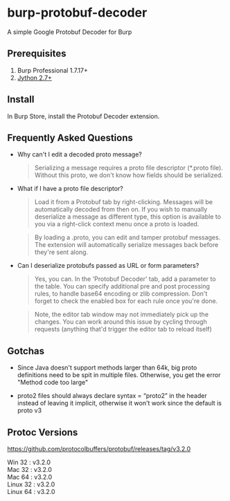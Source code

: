 burp-protobuf-decoder
=====================

A simple Google Protobuf Decoder for Burp


Prerequisites
-------------

1. Burp Professional 1.7.17+
2. [Jython 2.7+](http://www.jython.org/downloads.html)


Install
-------

In Burp Store, install the Protobuf Decoder extension.


Frequently Asked Questions
--------------------------

- Why can't I edit a decoded proto message?

	> Serializing a message requires a proto file descriptor (\*.proto file).
	> Without this proto, we don't know how fields should be serialized.

- What if I have a proto file descriptor?

	> Load it from a Protobuf tab by right-clicking. Messages will be
	> automatically decoded from then on. If you wish to manually
	> deserialize a message as different type, this option is available to you 
	> via a right-click context menu once a proto is loaded.

	> By loading a .proto, you can edit and tamper protobuf messages.
	> The extension will automatically serialize messages back before
	> they're sent along.

- Can I deserialize protobufs passed as URL or form parameters?

    > Yes, you can. In the 'Protobuf Decoder' tab, add a parameter to
    > the table. You can specify additional pre and post processing
    > rules, to handle base64 encoding or zlib compression. Don't forget
    > to check the enabled box for each rule once you're done.

    > Note, the editor tab window may not immediately pick up the changes.
    > You can work around this issue by cycling through requests (anything
    > that'd trigger the editor tab to reload itself)


Gotchas
-------

- Since Java doesn't support methods larger than 64k, big proto definitions need
  to be spit in multiple files. Otherwise, you get the error "Method code too
  large"

- proto2 files should always declare syntax = “proto2” in the header instead of
  leaving it implicit, otherwise it won't work since the default is proto v3
  
  

Protoc Versions
-------
https://github.com/protocolbuffers/protobuf/releases/tag/v3.2.0

Win 32 : v3.2.0 <br>
Mac 32 : v3.2.0 <br>
Mac 64 : v3.2.0 <br>
Linux 32 : v3.2.0 <br>
Linux 64 : v3.2.0 <br>

